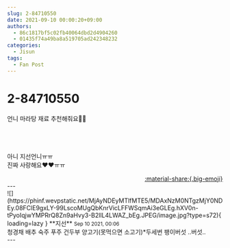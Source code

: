 ```yaml
---
slug: 2-84710550
date: 2021-09-10 00:00:20+09:00
authors:
  - 86c1817bf5c02fb40064dbd2d4904260
  - 01435f74a49ba8a519705ad242348232
categories:
  - Jisun
tags:
  - Fan Post
---
```


# 2-84710550

<div class="post-container" markdown="1">
<div class="content-container md-sidebar__scrollwrap" markdown="1">

언니 마라탕 재료 추천해줘요🥺🥺<br><br><br><br><br>아니 지선언니ㅠㅠ<br>진짜 사랑해요❤❤ㅠㅠ

</div>
</div>

<div style="text-align: right;" markdown="1">
<a href="https://weverse.io/fromis9/fanpost/2-84710550" style="text-align: right;">:material-share:{.big-emoji}</a>
</div>
---

<div class="comments-container md-sidebar__scrollwrap" markdown="1">
<div class="comment" markdown="1">
<div class='id-container' markdown="1">
![](https://phinf.wevpstatic.net/MjAyNDEyMTlfMTE5/MDAxNzM0NTgzMjY0NDEy.08FClE9gxLY-99LscoMUgQbKnrVicLFFWSqmAi3eGLEg.hXV0n-tPyoIqjwYMPRrQ8Zn9aHvy3-B2llL4LWAZ_bEg.JPEG/image.jpg?type=s72){ loading=lazy }
**<span class="artist">지선</span>** <small>Sep 10 2021, 00:06</small><br>
</div>
<div class='comment-body' markdown="1">
청경채 배추 숙주 푸주 건두부 양고기(못먹으면 소고기)*두세번 팽이버섯 ..버섯.. 
</div>
</div>
</div>
---
